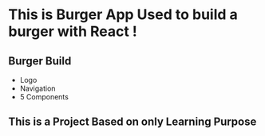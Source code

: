 # This is Burger App Used to build a burger with  React ! 

## Burger Build 

- Logo
- Navigation
- 5 Components

## This is a Project Based on only Learning Purpose

 


